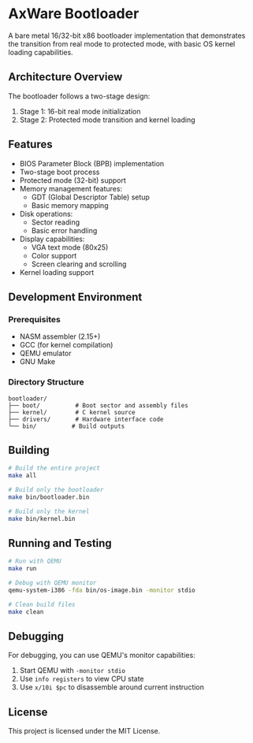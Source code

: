 # AxWare Bootloader

A bare metal 16/32-bit x86 bootloader implementation that demonstrates the transition from real mode to protected mode, with basic OS kernel loading capabilities.

## Architecture Overview

The bootloader follows a two-stage design:
1. Stage 1: 16-bit real mode initialization
2. Stage 2: Protected mode transition and kernel loading

## Features

- BIOS Parameter Block (BPB) implementation
- Two-stage boot process
- Protected mode (32-bit) support
- Memory management features:
  - GDT (Global Descriptor Table) setup
  - Basic memory mapping
- Disk operations:
  - Sector reading
  - Basic error handling
- Display capabilities:
  - VGA text mode (80x25)
  - Color support
  - Screen clearing and scrolling
- Kernel loading support

## Development Environment

### Prerequisites
- NASM assembler (2.15+)
- GCC (for kernel compilation)
- QEMU emulator
- GNU Make

### Directory Structure
```
bootloader/
├── boot/          # Boot sector and assembly files
├── kernel/        # C kernel source
├── drivers/       # Hardware interface code
└── bin/          # Build outputs
```

## Building

```sh
# Build the entire project
make all

# Build only the bootloader
make bin/bootloader.bin

# Build only the kernel
make bin/kernel.bin
```

## Running and Testing

```sh
# Run with QEMU
make run

# Debug with QEMU monitor
qemu-system-i386 -fda bin/os-image.bin -monitor stdio

# Clean build files
make clean
```

## Debugging

For debugging, you can use QEMU's monitor capabilities:
1. Start QEMU with `-monitor stdio`
2. Use `info registers` to view CPU state
3. Use `x/10i $pc` to disassemble around current instruction

## License

This project is licensed under the MIT License.
